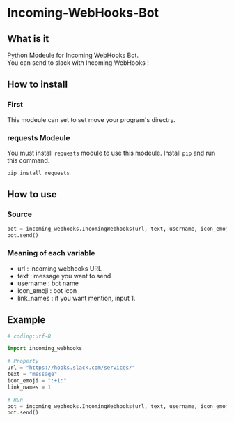 # Incoming-WebHooks-Bot
## What is it
Python Modeule for Incoming WebHooks Bot.  
You can send to slack with Incoming WebHooks !  

## How to install
### First
This modeule can set to set move your program's directry.

### requests Modeule
You must install `requests` module to use this modeule.
Install `pip` and run this command.
```shell
pip install requests
```

## How to use
### Source
```python
bot = incoming_webhooks.IncomingWebhooks(url, text, username, icon_emoji, link_names)
bot.send()
```
### Meaning of each variable
* url : incoming webhooks URL  
* text : message you want to send
* username : bot name
* icon_emoji : bot icon
* link_names : if you want mention, input 1.


## Example
```python
# coding:utf-8

import incoming_webhooks

# Property
url = "https://hooks.slack.com/services/"
text = "message"
icon_emoji = ":+1:"
link_names = 1

# Run
bot = incoming_webhooks.IncomingWebhooks(url, text, username, icon_emoji, link_names)
bot.send()
```
